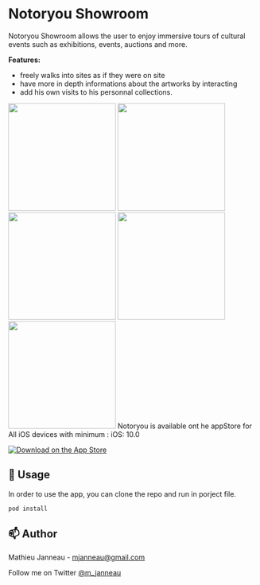 
# Notoryou Showroom
Notoryou Showroom allows the user to enjoy immersive tours of cultural events such as exhibitions, events, auctions and more.

**Features:**

* freely walks into sites as if they were on site
* have more in depth informations about the artworks by interacting
* add his own visits to his personnal collections.

<img src="https://user-images.githubusercontent.com/23486492/40708009-91bff1c2-63f2-11e8-90b5-d7be185e3531.jpg" width="216">
<img src="https://user-images.githubusercontent.com/23486492/40708009-91bff1c2-63f2-11e8-90b5-4c41073553c9.jpg" width="216">
<img src="https://user-images.githubusercontent.com/23486492/40708009-91bff1c2-63f2-11e8-90b5-c0c8b473a1d6.jpg" width="216">
<img src="https://user-images.githubusercontent.com/23486492/40708009-91bff1c2-63f2-11e8-90b5-682398146303.jpg" width="216">
<img src="https://user-images.githubusercontent.com/23486492/40708009-91bff1c2-63f2-11e8-90b5-4cd1ebd63b49.jpg" width="216">
Notoryou is available ont he appStore for All iOS devices with minimum : iOS: 10.0

[![Download on the App Store](http://linkmaker.itunes.apple.com/assets/shared/badges/en-gb/appstore-lrg.svg)](https://itunes.apple.com/fr/app/notoryou-showroom/id1383639461?mt=8)

## 🔧 Usage

In order to use the app, you can clone the repo and run in porject file.

`pod install`

## 📫 Author

Mathieu Janneau - <mjanneau@gmail.com>

Follow me on Twitter [@m_janneau](https://twitter.com/m_janneau)
